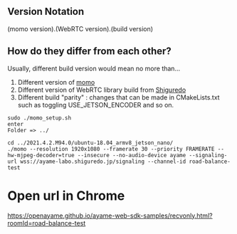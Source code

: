 ## Version Notation 
(momo version).(WebRTC version).(build version)

## How do they differ from each other? 
 Usually, different build version would mean no more than... 
 1. Different version of [momo](https://github.com/shiguredo/momo) 
 2. Different version of WebRTC library build from [Shiguredo](https://github.com/shiguredo/shiguredo-webrtc-build) 
 3. Different build "parity" : changes that can be made in CMakeLists.txt such as toggling USE_JETSON_ENCODER and so on.

```
sudo ./momo_setup.sh 
enter
Folder => ../

cd ../2021.4.2.M94.0/ubuntu-18.04_armv8_jetson_nano/
./momo --resolution 1920x1080 --framerate 30 --priority FRAMERATE --hw-mjpeg-decoder=true --insecure --no-audio-device ayame --signaling-url wss://ayame-labo.shiguredo.jp/signaling --channel-id road-balance-test

```

# Open url in Chrome 

https://openayame.github.io/ayame-web-sdk-samples/recvonly.html?roomId=road-balance-test


